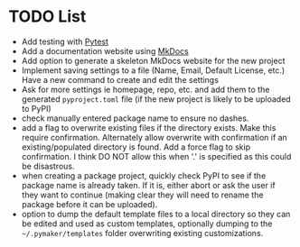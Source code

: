 # TODO List

- Add testing with [Pytest](https://pytest.org)
- Add a documentation website using [MkDocs](https://mkdocs.org)
- Add option to generate a skeleton MkDocs website for the new project
- Implement saving settings to a file (Name, Email, Default License, etc.) Have
  a new command to create and edit the settings
- Ask for more settings ie homepage, repo, etc. and add them to the generated
  `pyproject.toml` file (if the new project is likely to be uploaded to PyPI)
- check manually entered package name to ensure no dashes.
- add a flag to overwrite existing files if the directory exists. Make this
  require confirmation. Alternately allow overwrite with confirmation if an
  existing/populated directory is found. Add a force flag to skip confirmation.
  I think DO NOT allow this when '.' is specified as this could be disastrous.
- when creating a package project, quickly check PyPI to see if the package name
  is already taken. If it is, either abort or ask the user if they want to
  continue (making clear they will need to rename the package before it can be
  uploaded).
- option to dump the default template files to a local directory so they can be
  edited and used as custom templates, optionally dumping to the
  `~/.pymaker/templates` folder overwriting existing customizations.

